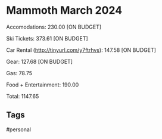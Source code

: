 # Mammoth March 2024

Accomodations: 230.00 [ON BUDGET]

Ski Tickets: 373.61 [ON BUDGET]

Car Rental (http://tinyurl.com/y7ftrhvs): 147.58 [ON BUDGET]

Gear: 127.68 [ON BUDGET]

Gas: 78.75

Food + Entertainment: 190.00

Total: 1147.65

## Tags
#personal
